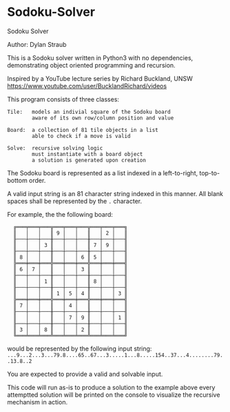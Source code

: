 # Sodoku-Solver

Sodoku Solver

Author: Dylan Straub

This is a Sodoku solver written in Python3 with no dependencies, demonstrating
object oriented programming and recursion.

Inspired by a YouTube lecture series by Richard Buckland, UNSW
https://www.youtube.com/user/BucklandRichard/videos

This program consists of three classes:

    Tile:   models an indivial square of the Sodoku board
            aware of its own row/column position and value

    Board:  a collection of 81 tile objects in a list
            able to check if a move is valid

    Solve:  recursive solving logic
            must instantiate with a board object
            a solution is generated upon creation

The Sodoku board is represented as a list indexed in a left-to-right, top-to-bottom order.

A valid input string is an 81 character string indexed in this manner.
All blank spaces shall be represented by the ```.``` character.

For example, the the following board:
```
  ╔═══╤═══╤═══╦═══╤═══╤═══╦═══╤═══╤═══╗
  ║   │   │   ║ 9 │   │   ║   │ 2 │   ║
  ╟───┼───┼───╫───┼───┼───╫───┼───┼───╢
  ║   │   │ 3 ║   │   │   ║ 7 │ 9 │   ║
  ╟───┼───┼───╫───┼───┼───╫───┼───┼───╢
  ║ 8 │   │   ║   │   │ 6 ║ 5 │   │   ║
  ╠═══╪═══╪═══╬═══╪═══╪═══╬═══╪═══╪═══╣
  ║ 6 │ 7 │   ║   │   │ 3 ║   │   │   ║
  ╟───┼───┼───╫───┼───┼───╫───┼───┼───╢
  ║   │   │ 1 ║   │   │   ║ 8 │   │   ║
  ╟───┼───┼───╫───┼───┼───╫───┼───┼───╢
  ║   │   │   ║ 1 │ 5 │ 4 ║   │   │ 3 ║
  ╠═══╪═══╪═══╬═══╪═══╪═══╬═══╪═══╪═══╣
  ║ 7 │   │   ║   │ 4 │   ║   │   │   ║
  ╟───┼───┼───╫───┼───┼───╫───┼───┼───╢
  ║   │   │   ║   │ 7 │ 9 ║   │   │ 1 ║
  ╟───┼───┼───╫───┼───┼───╫───┼───┼───╢
  ║ 3 │   │ 8 ║   │   │ 2 ║   │   │   ║
  ╚═══╧═══╧═══╩═══╧═══╧═══╩═══╧═══╧═══╝
```
would be represented by the following input string:
```...9...2...3...79.8....65..67...3.....1...8.....154..37...4........79..13.8..2```

You are expected to provide a valid and solvable input.

This code will run as-is to produce a solution to the example above
every attemptted solution will be printed on the console to visualize the
recursive mechanism in action.
